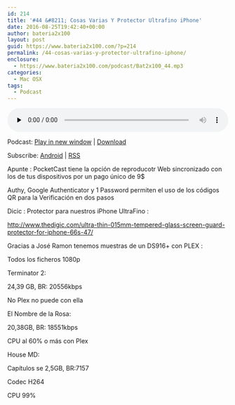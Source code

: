 ```yaml
---
id: 214
title: '#44 &#8211; Cosas Varias Y Protector Ultrafino iPhone'
date: 2016-08-25T19:42:40+00:00
author: bateria2x100
layout: post
guid: https://www.bateria2x100.com/?p=214
permalink: /44-cosas-varias-y-protector-ultrafino-iphone/
enclosure:
  - https://www.bateria2x100.com/podcast/Bat2x100_44.mp3
categories:
  - Mac OSX
tags:
  - Podcast
---
```

<div class="powerpress_player" id="powerpress_player_5893">
  <audio class="wp-audio-shortcode" id="audio-214-46" preload="none" style="width: 100%;" controls="controls"><source type="audio/mpeg" src="https://www.bateria2x100.com/podcast/Bat2x100_44.mp3?_=46" /><a href="https://www.bateria2x100.com/podcast/Bat2x100_44.mp3">https://www.bateria2x100.com/podcast/Bat2x100_44.mp3</a></audio>
</div>

<p class="powerpress_links powerpress_links_mp3">
  Podcast: <a href="https://www.bateria2x100.com/podcast/Bat2x100_44.mp3" class="powerpress_link_pinw" target="_blank" title="Play in new window" onclick="return powerpress_pinw('https://www.bateria2x100.com/?powerpress_pinw=214-podcast');" rel="nofollow">Play in new window</a> | <a href="https://www.bateria2x100.com/podcast/Bat2x100_44.mp3" class="powerpress_link_d" title="Download" rel="nofollow" download="Bat2x100_44.mp3">Download</a>
</p>

<p class="powerpress_links powerpress_subscribe_links">
  Subscribe: <a href="https://subscribeonandroid.com/www.bateria2x100.com/feed/podcast/" class="powerpress_link_subscribe powerpress_link_subscribe_android" title="Subscribe on Android" rel="nofollow">Android</a> | <a href="https://www.bateria2x100.com/feed/podcast/" class="powerpress_link_subscribe powerpress_link_subscribe_rss" title="Subscribe via RSS" rel="nofollow">RSS</a>
</p>

Apunte : PocketCast tiene la opción de reproducotr Web sincronizado con los de tus dispositivos por un pago único de 9$

Authy, Google Authenticator y 1 Password permiten el uso de los códigos QR para la Verificación en dos pasos

Dicic : Protector para nuestros iPhone UltraFino :
  
<http://www.thedigic.com/ultra-thin-015mm-tempered-glass-screen-guard-protector-for-iphone-66s-47/>

Gracias a José Ramon tenemos muestras de un DS916+ con PLEX : 

Todos los ficheros 1080p

Terminator 2:
  
24,39 GB, BR: 20556kbps
  
No Plex no puede con ella

El Nombre de la Rosa: 
  
20,38GB, BR: 18551kbps
  
CPU al 60% o más con Plex

House MD:
  
Capítulos se 2,5GB, BR:7157
  
Codec H264
  
CPU 99%
